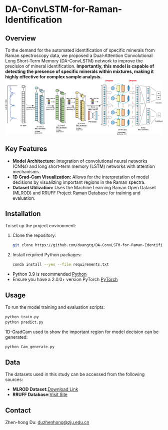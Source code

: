 # DA-ConvLSTM-for-Raman-Identification
## Overview
To the demand for the automated identification of specific minerals from Raman spectroscopy data,
we proposed a Dual-Attention Convolutional Long Short-Term Memory (DA-ConvLSTM) network to improve the precision of mineral identification. 
**Importantly, this model is capable of detecting the presence of specific minerals within mixtures, making it highly effective for complex sample analysis.**
![DA-ConvLSTM Model Architecture](DA-ConvLSTM.png)

## Key Features
- **Model Architecture:** Integration of convolutional neural networks (CNNs) and long short-term memory (LSTM) networks with attention mechanisms.
- **1D Grad-Cam Visualization:** Allows for the interpretation of model decisions by visualizing important regions in the Raman spectra.
- **Dataset Utilization:** Uses the Machine Learning Raman Open Dataset (MLROD) and RRUFF Project Raman Database for training and evaluation.

## Installation
To set up the project environment:
1. Clone the repository:
   ```bash
   git clone https://github.com/duangtg/DA-ConvLSTM-for-Raman-Identification.git
   ```
2. Install required Python packages:
   ```bash
   conda install --yes --file requirements.txt
   ```

- Python 3.9 is recommended [Python](https://www.python.org)
- Ensure you have a 2.0.0+ version PyTorch [PyTorch](https://pytorch.org)

## Usage
To run the model training and evaluation scripts:
   ```bash
   python train.py
   python predict.py
   ```

1D-GradCam used to show the important region for model decision can be generated:
   ```bash
   python Cam_generate.py
   ```

## Data
The datasets used in this study can be accessed from the following sources:
- **MLROD Dataset:**[Download Link](https://odr.io/MLROD)
- **RRUFF Database:**[Visit Site](https://rruff.info/)


## Contact
Zhen-hong Du: [duzhenhong@zju.edu.cn](mailto:duzhenhong@zju.edu.cn)
